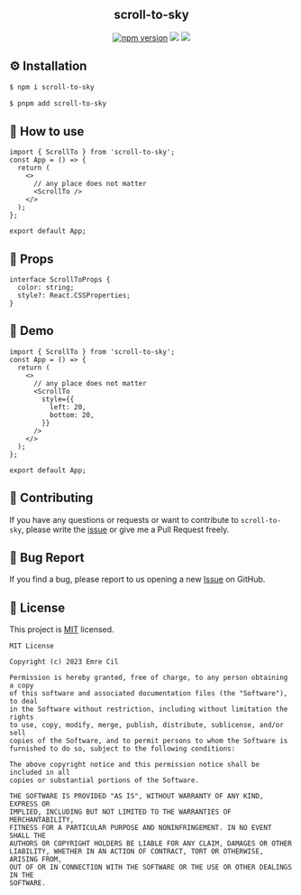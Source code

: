 <h2 align="middle">scroll-to-sky</h2>
<p align="middle"><a href="https://www.npmjs.com/package/scroll-to-sky" target="_blank"><img src="https://img.shields.io/npm/v/scroll-to-sky.svg?style=flat-square&color=007acc&label=version" alt="npm version" /></a> <img src="https://img.shields.io/badge/language-typescript-blue.svg?style=flat-square"/> <a href="https://github.com/emre-cil/scroll-to-sky/blob/master/LICENSE" target="_blank"><img src="https://img.shields.io/github/license/emre-cil/scroll-to-sky.svg?style=flat-square&label=license&color=08CE5D"/></a>
</p>

## ⚙️ Installation

```sh
$ npm i scroll-to-sky
```

```sh
$ pnpm add scroll-to-sky
```

## 🚀 How to use

```tsx
import { ScrollTo } from 'scroll-to-sky';
const App = () => {
  return (
    <>
      // any place does not matter
      <ScrollTo />
    </>
  );
};

export default App;
```

## 🚀 Props

```tsx
interface ScrollToProps {
  color: string;
  style?: React.CSSProperties;
}
```

## 🚀 Demo

```tsx
import { ScrollTo } from 'scroll-to-sky';
const App = () => {
  return (
    <>
      // any place does not matter
      <ScrollTo
        style={{
          left: 20,
          bottom: 20,
        }}
      />
    </>
  );
};

export default App;
```

## 👏 Contributing

If you have any questions or requests or want to contribute to `scroll-to-sky`, please write the [issue](https://github.com/emre-cil/scroll-to-sky/issues) or give me a Pull Request freely.

## 🐞 Bug Report

If you find a bug, please report to us opening a new [Issue](https://github.com/emre-cil/scroll-to-sky/issues) on GitHub.

## 📝 License

This project is [MIT](https://github.com/emre-cil/scroll-to-sky/blob/master/LICENSE) licensed.

```
MIT License

Copyright (c) 2023 Emre Cil

Permission is hereby granted, free of charge, to any person obtaining a copy
of this software and associated documentation files (the "Software"), to deal
in the Software without restriction, including without limitation the rights
to use, copy, modify, merge, publish, distribute, sublicense, and/or sell
copies of the Software, and to permit persons to whom the Software is
furnished to do so, subject to the following conditions:

The above copyright notice and this permission notice shall be included in all
copies or substantial portions of the Software.

THE SOFTWARE IS PROVIDED "AS IS", WITHOUT WARRANTY OF ANY KIND, EXPRESS OR
IMPLIED, INCLUDING BUT NOT LIMITED TO THE WARRANTIES OF MERCHANTABILITY,
FITNESS FOR A PARTICULAR PURPOSE AND NONINFRINGEMENT. IN NO EVENT SHALL THE
AUTHORS OR COPYRIGHT HOLDERS BE LIABLE FOR ANY CLAIM, DAMAGES OR OTHER
LIABILITY, WHETHER IN AN ACTION OF CONTRACT, TORT OR OTHERWISE, ARISING FROM,
OUT OF OR IN CONNECTION WITH THE SOFTWARE OR THE USE OR OTHER DEALINGS IN THE
SOFTWARE.
```
